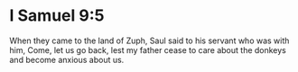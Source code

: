 # I Samuel 9:5

When they came to the land of Zuph, Saul said to his servant who was with him, Come, let us go back, lest my father cease to care about the donkeys and become anxious about us.
